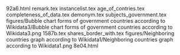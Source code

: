 92a6.html
remark.tex
instancelist.tex
age_of_contries.tex
completeness_of_data.tex
demonym.tex
subjects_government.tex
figures/Bubble chart forms of government countries according to Wikidata3/Bubble chart forms of government countries according to Wikidata3.png
1587b.tex
shares_border_with.tex
figures/Neighboring countries graph according to Wikidata1/Neighboring countries graph according to Wikidata1.png
8e04.html
